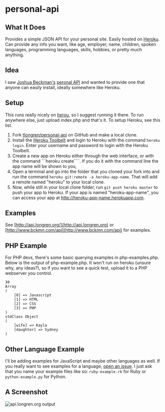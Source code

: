 personal-api
============

What It Does
-----------------------------
Provides a simple JSON API for your personal site. Easily hosted on [Heroku](http://heroku.com). Can provide any info you want, like age, employer, name, children, spoken languages, programming languages, skills, hobbies, or pretty much anything.


Idea
-----------------------------
I saw [Joshua Beckman's](https://twitter.com/jbckmn) [peronal API](http://http://www.bckmn.com/api) and wanted to provide one that anyone can easily install, ideally somewhere like Heroku.


Setup
-----------------------------
This runs really nicely on [herou](http://www.heroku.com/), so I suggest running it there. To run anywhere else, just upload index.php and that's it. To setup Heroku, see this list.

1. Fork [tlongren/personal-api](https://toolbelt.heroku.com/) on GitHub and make a local clone.
2. Install the [Heroku Toolbelt](https://devcenter.heroku.com/articles/git) and login to Heroku with the command ```heroku login```. Enter your username and password to login with the Heroku Toolbelt.
3. Create a new app on Heroku either through the web interface, or with the command ```heroku create````. If you do it with the command line the app name will be shown to you,
4. Open a terminal and go into the folder that you cloned your fork into and run the command ```heroku git:remote -a heroku-app-name```. That will add a remote named "heroku" to your local clone.
5. Now, while still in your local clone folder, run ```git push heroku master``` to push your app to Heroku. If your app is named "heroku-app-name", you can access your app at http://heroku-app-name.herokuapp.com.


Examples
-----------------------------
See [http://api.longren.org/](http://api.longren.org) or [http://www.bckmn.com/api](http://www.bckmn.com/api) for examples.


PHP Example
-----------------------------
For PHP devs, there's some basic querying examples in php-examples.php. Below is the output of php-example.php. It won't run on heroku (unsure why, any ideas?), so if you want to see a quick test, upload it to a PHP webserver you control.

```
30
Array
(
    [0] => Javascript
    [1] => HTML
    [2] => CSS
    [3] => PHP
)
stdClass Object
(
    [wife] => Kayla
    [daughter] => Sydney
)
```

Other Language Example
-----------------------------
I'll be adding examples for JavaScript and maybe other languages as well. If you really want to see examples for a language, [open an issue](https://github.com/tlongren/personal-api/issues). I just ask that you name your example files like so: ```ruby-example.rb``` for Ruby or ```python-example.py``` for Python.


A Screenshot
-----------------------------
![api.longren.org output](http://i.imgur.com/dmgD53h.png "api.longren.org output")